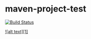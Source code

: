 # maven-project-test
[![Build Status](https://travis-ci.org/coolteddy/maven-project.svg?branch=master)](https://travis-ci.org/coolteddy/maven-project)


<a href="https://travis-ci.org/coolteddy/maven-project.svg?branch=master">![alt text][1]</a>
